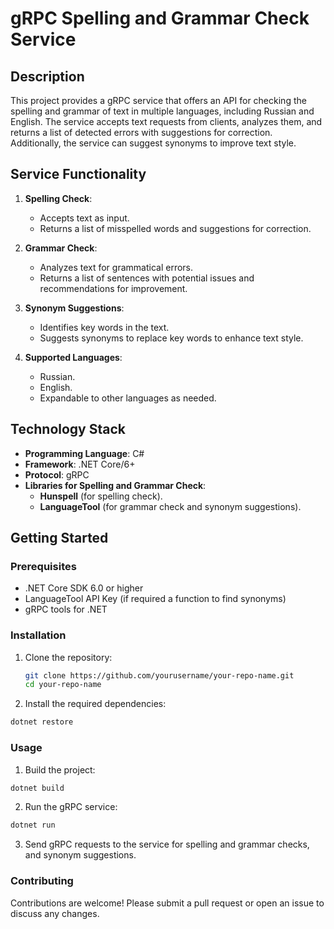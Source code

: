 # gRPC Spelling and Grammar Check Service

## Description

This project provides a gRPC service that offers an API for checking the spelling and grammar of text in multiple languages, including Russian and English. The service accepts text requests from clients, analyzes them, and returns a list of detected errors with suggestions for correction. Additionally, the service can suggest synonyms to improve text style.

## Service Functionality

1. **Spelling Check**:
   - Accepts text as input.
   - Returns a list of misspelled words and suggestions for correction.

2. **Grammar Check**:
   - Analyzes text for grammatical errors.
   - Returns a list of sentences with potential issues and recommendations for improvement.

3. **Synonym Suggestions**:
   - Identifies key words in the text.
   - Suggests synonyms to replace key words to enhance text style.

4. **Supported Languages**:
   - Russian.
   - English.
   - Expandable to other languages as needed.

## Technology Stack

- **Programming Language**: C#
- **Framework**: .NET Core/6+
- **Protocol**: gRPC
- **Libraries for Spelling and Grammar Check**:
  - **Hunspell** (for spelling check).
  - **LanguageTool** (for grammar check and synonym suggestions).

## Getting Started

### Prerequisites

- .NET Core SDK 6.0 or higher
- LanguageTool API Key (if required a function to find synonyms)
- gRPC tools for .NET

### Installation

1. Clone the repository:
   ```bash
   git clone https://github.com/yourusername/your-repo-name.git
   cd your-repo-name
   ```
2. Install the required dependencies:
  ```bash
  dotnet restore
  ```
### Usage

1. Build the project:
```bash
dotnet build
```
2. Run the gRPC service:
```bash
dotnet run
```
3. Send gRPC requests to the service for spelling and grammar checks, and synonym suggestions.

### Contributing

Contributions are welcome! Please submit a pull request or open an issue to discuss any changes.
